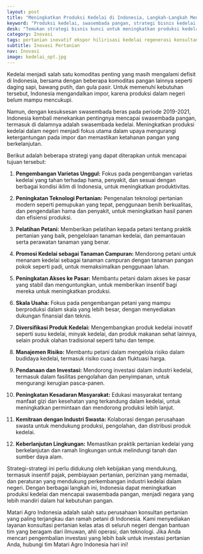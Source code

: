 ```yaml
---
layout: post
title: "Meningkatkan Produksi Kedelai di Indonesia, Langkah-Langkah Menuju Swasembada Pangan"
keyword: "Produksi kedelai, swasembada pangan, strategi bisnis kedelai, pengembangan varietas, teknologi pertanian, pelatihan petani, akses pasar, diversifikasi produk, manajemen risiko, pendanaan pertanian, kesadaran masyarakat, kemitraan swasta, keberlanjutan lingkungan, matari agro Indonesia"
desk: "Temukan strategi bisnis kunci untuk meningkatkan produksi kedelai di Indonesia dan mendukung tujuan swasembada pangan. Dari pengembangan varietas hingga kemitraan swasta, artikel ini membahas langkah-langkah konkret yang dapat diambil untuk mencapai target swasembada pangan melalui produksi kedelai yang berkelanjutan"
category: Inovasi
tags: pertanian inovatif ekspor hilirisasi kedelai regenerasi konsultan ketahanan pangan
subtitle: Inovasi Pertanian
nav: Inovasi
image: kedelai_opt.jpg
---
```


Kedelai menjadi salah satu komoditas penting yang masih mengalami defisit di Indonesia, bersama dengan beberapa komoditas pangan lainnya seperti daging sapi, bawang putih, dan gula pasir. Untuk memenuhi kebutuhan tersebut, Indonesia mengandalkan impor, karena produksi dalam negeri belum mampu mencukupi.

Namun, dengan kesuksesan swasembada beras pada periode 2019-2021, Indonesia kembali menekankan pentingnya mencapai swasembada pangan, termasuk di dalamnya adalah swasembada kedelai. Meningkatkan produksi kedelai dalam negeri menjadi fokus utama dalam upaya mengurangi ketergantungan pada impor dan memastikan ketahanan pangan yang berkelanjutan.

Berikut adalah beberapa strategi yang dapat diterapkan untuk mencapai tujuan tersebut:

1. **Pengembangan Varietas Unggul:** Fokus pada pengembangan varietas kedelai yang tahan terhadap hama, penyakit, dan sesuai dengan berbagai kondisi iklim di Indonesia, untuk meningkatkan produktivitas.

2. **Peningkatan Teknologi Pertanian:** Pengenalan teknologi pertanian modern seperti pemupukan yang tepat, penggunaan benih berkualitas, dan pengendalian hama dan penyakit, untuk meningkatkan hasil panen dan efisiensi produksi.

3. **Pelatihan Petani:** Memberikan pelatihan kepada petani tentang praktik pertanian yang baik, pengelolaan tanaman kedelai, dan pemantauan serta perawatan tanaman yang benar.

4. **Promosi Kedelai sebagai Tanaman Campuran:** Mendorong petani untuk menanam kedelai sebagai tanaman campuran dengan tanaman pangan pokok seperti padi, untuk memaksimalkan penggunaan lahan.

5. **Peningkatan Akses ke Pasar:** Membantu petani dalam akses ke pasar yang stabil dan menguntungkan, untuk memberikan insentif bagi mereka untuk meningkatkan produksi.

6. **Skala Usaha:** Fokus pada pengembangan petani yang mampu berproduksi dalam skala yang lebih besar, dengan menyediakan dukungan finansial dan teknis.

7. **Diversifikasi Produk Kedelai:** Mengembangkan produk kedelai inovatif seperti susu kedelai, minyak kedelai, dan produk makanan sehat lainnya, selain produk olahan tradisional seperti tahu dan tempe.

8. **Manajemen Risiko:** Membantu petani dalam mengelola risiko dalam budidaya kedelai, termasuk risiko cuaca dan fluktuasi harga.

9. **Pendanaan dan Investasi:** Mendorong investasi dalam industri kedelai, termasuk dalam fasilitas pengolahan dan penyimpanan, untuk mengurangi kerugian pasca-panen.

10. **Peningkatan Kesadaran Masyarakat:** Edukasi masyarakat tentang manfaat gizi dan kesehatan yang terkandung dalam kedelai, untuk meningkatkan permintaan dan mendorong produksi lebih lanjut.

11. **Kemitraan dengan Industri Swasta:** Kolaborasi dengan perusahaan swasta untuk mendukung produksi, pengolahan, dan distribusi produk kedelai.

12. **Keberlanjutan Lingkungan:** Memastikan praktik pertanian kedelai yang berkelanjutan dan ramah lingkungan untuk melindungi tanah dan sumber daya alam.

Strategi-strategi ini perlu didukung oleh kebijakan yang mendukung, termasuk insentif pajak, pembiayaan pertanian, perizinan yang memadai, dan peraturan yang mendukung perkembangan industri kedelai dalam negeri. Dengan berbagai langkah ini, Indonesia dapat meningkatkan produksi kedelai dan mencapai swasembada pangan, menjadi negara yang lebih mandiri dalam hal kebutuhan pangan.

Matari Agro Indonesia adalah salah satu perusahaan konsultan pertanian yang paling terjangkau dan ramah petani di Indonesia. Kami menyediakan layanan konsultasi pertanian kelas atas di seluruh negeri dengan bantuan tim yang beragam dari ilmuwan, ahli operasi, dan teknologi. Jika Anda mencari pengembalian investasi yang lebih baik untuk investasi pertanian Anda, hubungi tim Matari Agro Indonesia hari ini!
